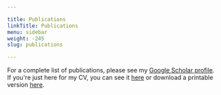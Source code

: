 ```yaml
---

title: Publications
linkTitle: Publications
menu: sidebar
weight: -245
slug: publications

---
```


For a complete list of publications, please see my [Google Scholar profile](https://scholar.google.com/citations?user=zWvoz5YAAAAJ&hl=en).  
If you're just here for my CV, you can see it [here](/CV/CV.html) or download a printable version [here](/CV/CV.pdf).
